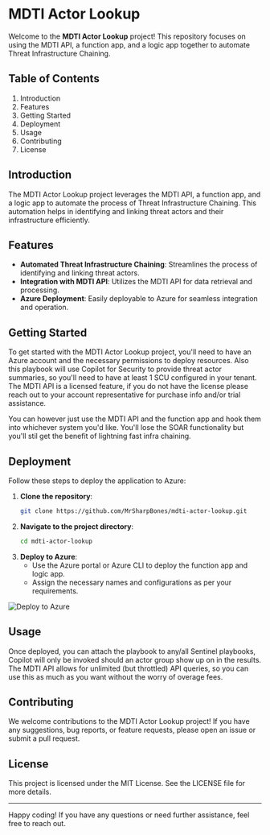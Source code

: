# MDTI Actor Lookup

Welcome to the **MDTI Actor Lookup** project! This repository focuses on using the MDTI API, a function app, and a logic app together to automate Threat Infrastructure Chaining.

## Table of Contents

1. Introduction
2. Features
3. Getting Started
4. Deployment
5. Usage
6. Contributing
7. License

## Introduction

The MDTI Actor Lookup project leverages the MDTI API, a function app, and a logic app to automate the process of Threat Infrastructure Chaining. This automation helps in identifying and linking threat actors and their infrastructure efficiently.

## Features

- **Automated Threat Infrastructure Chaining**: Streamlines the process of identifying and linking threat actors.
- **Integration with MDTI API**: Utilizes the MDTI API for data retrieval and processing.
- **Azure Deployment**: Easily deployable to Azure for seamless integration and operation.

## Getting Started

To get started with the MDTI Actor Lookup project, you'll need to have an Azure account and the necessary permissions to deploy resources.  Also this playbook will use Copilot for Security to provide threat actor summaries, so you'll need to have at least 1 SCU configured in your tenant.  The MDTI API is a licensed feature, if you do not have the license please reach out to your account representative for purchase info and/or trial assistance.

You can however just use the MDTI API and the function app and hook them into whichever system you'd like.  You'll lose the SOAR functionality but you'll stil get the benefit of lightning fast infra chaining.

## Deployment

Follow these steps to deploy the application to Azure:

1. **Clone the repository**:
    ```bash
    git clone https://github.com/MrSharpBones/mdti-actor-lookup.git
    ```
2. **Navigate to the project directory**:
    ```bash
    cd mdti-actor-lookup
    ```
3. **Deploy to Azure**:
    - Use the Azure portal or Azure CLI to deploy the function app and logic app.
    - Assign the necessary names and configurations as per your requirements.

![Deploy to Azure](https://portal.azure.com/#create/Microsoft.Template/uri/https://raw.githubusercontent.com/MrSharpBones/MDTI/refs/heads/main/MDTI%20Actor%20Lookup/deploy-to-azure.json)

## Usage

Once deployed, you can attach the playbook to any/all Sentinel playbooks, Copilot will only be invoked should an actor group show up on in the results.  The MDTI API allows for unlimited (but throttled) API queries, so you can use this as much as you want without the worry of overage fees.

## Contributing

We welcome contributions to the MDTI Actor Lookup project! If you have any suggestions, bug reports, or feature requests, please open an issue or submit a pull request.

## License

This project is licensed under the MIT License. See the LICENSE file for more details.

---

Happy coding! If you have any questions or need further assistance, feel free to reach out.

